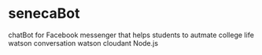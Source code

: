 # senecaBot
chatBot for Facebook messenger that helps students to autmate college life
watson conversation
watson cloudant
Node.js
